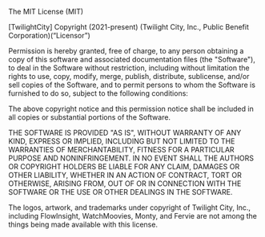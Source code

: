 The MIT License (MIT)

[TwilightCity] Copyright (2021-present) (Twilight City, Inc., Public Benefit Corporation)(“Licensor”)

Permission is hereby granted, free of charge, to any person obtaining a copy
of this software and associated documentation files (the "Software"), to deal
in the Software without restriction, including without limitation the rights
to use, copy, modify, merge, publish, distribute, sublicense, and/or sell
copies of the Software, and to permit persons to whom the Software is
furnished to do so, subject to the following conditions:

The above copyright notice and this permission notice shall be included in all
copies or substantial portions of the Software.

THE SOFTWARE IS PROVIDED "AS IS", WITHOUT WARRANTY OF ANY KIND, EXPRESS OR
IMPLIED, INCLUDING BUT NOT LIMITED TO THE WARRANTIES OF MERCHANTABILITY,
FITNESS FOR A PARTICULAR PURPOSE AND NONINFRINGEMENT. IN NO EVENT SHALL THE
AUTHORS OR COPYRIGHT HOLDERS BE LIABLE FOR ANY CLAIM, DAMAGES OR OTHER
LIABILITY, WHETHER IN AN ACTION OF CONTRACT, TORT OR OTHERWISE, ARISING FROM,
OUT OF OR IN CONNECTION WITH THE SOFTWARE OR THE USE OR OTHER DEALINGS IN THE
SOFTWARE.

The logos, artwork, and trademarks under copyright of Twilight City, Inc., 
including FlowInsight, WatchMoovies, Monty, and Fervie are not among the things 
being made available with this license.

